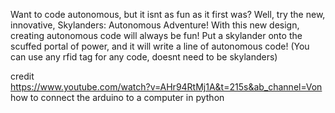 Want to code autonomous, but it isnt as fun as it first was? Well, try the new, innovative, Skylanders: Autonomous Adventure! With this new design, creating autonomous code will always be fun! Put a skylander onto the scuffed portal of power, and it will write a line of autonomous code! (You can use any rfid tag for any code, doesnt need to be skylanders)

credit <br>
https://www.youtube.com/watch?v=AHr94RtMj1A&t=215s&ab_channel=Von <br> how to connect the arduino to a computer in python
